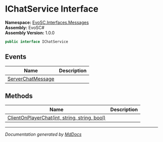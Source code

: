 ﻿<!--  
  <auto-generated>   
    The contents of this file were generated by a tool.  
    Changes to this file may be list if the file is regenerated  
  </auto-generated>   
-->

# IChatService Interface

**Namespace:** [EvoSC.Interfaces.Messages](../index.md)  
**Assembly:** EvoSC\#  
**Assembly Version:** 1.0.0

```csharp
public interface IChatService
```

## Events

| Name                                             | Description |
| ------------------------------------------------ | ----------- |
| [ServerChatMessage](events/ServerChatMessage.md) |             |

## Methods

| Name                                                                           | Description |
| ------------------------------------------------------------------------------ | ----------- |
| [ClientOnPlayerChat(int, string, string, bool)](methods/ClientOnPlayerChat.md) |             |

___

*Documentation generated by [MdDocs](https://github.com/ap0llo/mddocs)*
